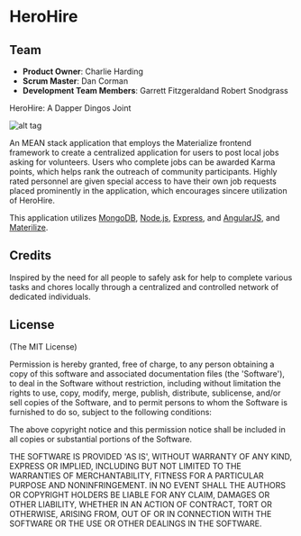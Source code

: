 # HeroHire

## Team

  - __Product Owner__: Charlie Harding
  - __Scrum Master__: Dan Corman
  - __Development Team Members__: Garrett Fitzgeraldand Robert Snodgrass

HeroHire: A Dapper Dingos Joint

![alt tag](http://i62.tinypic.com/2vxmzdc.jpg)

An MEAN stack application that employs the Materialize frontend framework to create a centralized application for users to post local jobs asking for volunteers.  Users who complete jobs can be awarded Karma points, which helps rank the outreach of community participants.  Highly rated personnel are given special access to have their own job requests placed prominently in the application, which encourages sincere utilization of HeroHire. 

This application utilizes [MongoDB](http://www.mongodb.org/), [Node.js](http://www.nodejs.org/), [Express](http://expressjs.com/), and [AngularJS](http://angularjs.org/), and [Materilize](http://materializecss.com/).

## Credits
Inspired by the need for all people to safely ask for help to complete various tasks and chores locally through a centralized and controlled network of dedicated individuals. 

## License
(The MIT License)

Permission is hereby granted, free of charge, to any person obtaining
a copy of this software and associated documentation files (the
'Software'), to deal in the Software without restriction, including
without limitation the rights to use, copy, modify, merge, publish,
distribute, sublicense, and/or sell copies of the Software, and to
permit persons to whom the Software is furnished to do so, subject to
the following conditions:

The above copyright notice and this permission notice shall be
included in all copies or substantial portions of the Software.

THE SOFTWARE IS PROVIDED 'AS IS', WITHOUT WARRANTY OF ANY KIND,
EXPRESS OR IMPLIED, INCLUDING BUT NOT LIMITED TO THE WARRANTIES OF
MERCHANTABILITY, FITNESS FOR A PARTICULAR PURPOSE AND NONINFRINGEMENT.
IN NO EVENT SHALL THE AUTHORS OR COPYRIGHT HOLDERS BE LIABLE FOR ANY
CLAIM, DAMAGES OR OTHER LIABILITY, WHETHER IN AN ACTION OF CONTRACT,
TORT OR OTHERWISE, ARISING FROM, OUT OF OR IN CONNECTION WITH THE
SOFTWARE OR THE USE OR OTHER DEALINGS IN THE SOFTWARE.
